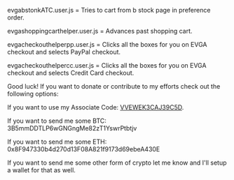 evgabstonkATC.user.js = Tries to cart from b stock page in preference order.

evgashoppingcarthelper.user.js = Advances past shopping cart.

evgacheckouthelperpp.user.js = Clicks all the boxes for you on EVGA checkout and selects PayPal checkout.

evgacheckouthelpercc.user.js = Clicks all the boxes for you on EVGA checkout and selects Credit Card checkout.

Good luck!  If you want to donate or contribute to my efforts check
out the following options:

If you want to use my Associate Code: [VVEWEK3CAJ39C5D](https://www.evga.com/associates/default.aspx?associatecode=VVEWEK3CAJ39C5D).

If you want to send me some BTC: 3B5mmDDTLP6wGNGngMe82zT1YswrPtbtjv

If you want to send me some ETH: 0x8F947330b4d270d13F08A821f9173d69ebeA430E

If you want to send me some other form of crypto let me know and I'll
setup a wallet for that as well.

